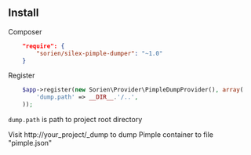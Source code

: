 ## Install

Composer

```json
    "require": {
        "sorien/silex-pimple-dumper": "~1.0"
    }
```

Register

```php
	$app->register(new Sorien\Provider\PimpleDumpProvider(), array(
	    'dump.path' => __DIR__.'/..',
	));
```

`dump.path` is path to project root directory

Visit http://your_project/_dump to dump Pimple container to file "pimple.json"